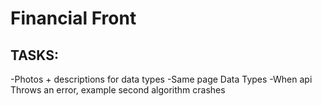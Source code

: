 # Financial Front

## TASKS:
-Photos + descriptions for data types
-Same page Data Types
-When api Throws an error, example second algorithm crashes
